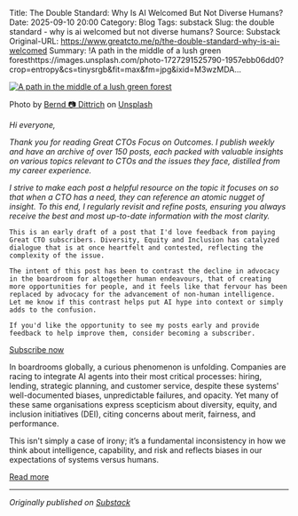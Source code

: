 Title: The Double Standard: Why Is AI Welcomed But Not Diverse Humans?
Date: 2025-09-10 20:00
Category: Blog
Tags: substack
Slug: the double standard - why is ai welcomed but not diverse humans?
Source: Substack
Original-URL: https://www.greatcto.me/p/the-double-standard-why-is-ai-welcomed
Summary: !A path in the middle of a lush green foresthttps://images.unsplash.com/photo-1727291525790-1957ebb06dd0?crop=entropy&cs=tinysrgb&fit=max&fm=jpg&ixid=M3wzMDA...

[![A path in the middle of a lush green forest](https://images.unsplash.com/photo-1727291525790-1957ebb06dd0?crop=entropy&cs=tinysrgb&fit=max&fm=jpg&ixid=M3wzMDAzMzh8MHwxfHNlYXJjaHwyMXx8ZGl2ZXJzaXR5JTIwcGxhbnRzfGVufDB8fHx8MTc1NzIyNDMxNXww&ixlib=rb-4.1.0&q=80&w=1080 "A path in the middle of a lush green forest")](https://images.unsplash.com/photo-1727291525790-1957ebb06dd0?crop=entropy&cs=tinysrgb&fit=max&fm=jpg&ixid=M3wzMDAzMzh8MHwxfHNlYXJjaHwyMXx8ZGl2ZXJzaXR5JTIwcGxhbnRzfGVufDB8fHx8MTc1NzIyNDMxNXww&ixlib=rb-4.1.0&q=80&w=1080)

Photo by [Bernd 📷 Dittrich](https://unsplash.com/@hdbernd) on [Unsplash](https://unsplash.com)

*Hi everyone,*

*Thank you for reading Great CTOs Focus on Outcomes. I publish weekly and have an archive of over 150 posts, each packed with valuable insights on various topics relevant to CTOs and the issues they face, distilled from my career experience.*

*I strive to make each post a helpful resource on the topic it focuses on so that when a CTO has a need, they can reference an atomic nugget of insight. To this end, I regularly revisit and refine posts, ensuring you always receive the best and most up-to-date information with the most clarity.*

```
This is an early draft of a post that I'd love feedback from paying Great CTO subscribers. Diversity, Equity and Inclusion has catalyzed dialogue that is at once heartfelt and contested, reflecting the complexity of the issue. 

The intent of this post has been to contrast the decline in advocacy in the boardroom for altogether human endeavours, that of creating more opportunities for people, and it feels like that fervour has been replaced by advocacy for the advancement of non-human intelligence. Let me know if this contrast helps put AI hype into context or simply adds to the confusion. 

If you'd like the opportunity to see my posts early and provide feedback to help improve them, consider becoming a subscriber. 
```

[Subscribe now](https://www.greatcto.me/subscribe?)

In boardrooms globally, a curious phenomenon is unfolding. Companies are racing to integrate AI agents into their most critical processes: hiring, lending, strategic planning, and customer service, despite these systems' well-documented biases, unpredictable failures, and opacity. Yet many of these same organisations express scepticism about diversity, equity, and inclusion initiatives (DEI), citing concerns about merit, fairness, and performance.

This isn't simply a case of irony; it’s a fundamental inconsistency in how we think about intelligence, capability, and risk and reflects biases in our expectations of systems versus humans.

[Read more](https://www.greatcto.me/p/the-double-standard-why-is-ai-welcomed)

---

*Originally published on [Substack](https://www.greatcto.me/p/the-double-standard-why-is-ai-welcomed)*